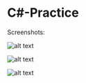 # C#-Practice

Screenshots:

![alt text](https://s32.postimg.org/esq2yu16t/image.png)

![alt text](https://s32.postimg.org/wmm8130yd/image.png)

![alt text](https://s32.postimg.org/4l67trm45/image.png)
